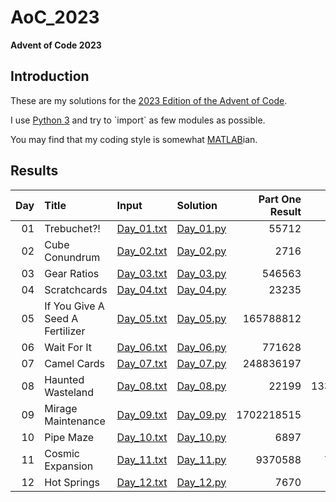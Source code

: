 # AoC_2023

**Advent of Code 2023**


## Introduction

These are my solutions for the [2023 Edition of the Advent of Code](https://adventofcode.com/2023/).

I use [Python 3](https://en.wikipedia.org/wiki/Python_(programming_language)) and try to `import` as few modules as possible.

You may find that my coding style is somewhat [MATLAB](https://en.wikipedia.org/wiki/MATLAB)ian.


## Results

| Day | Title | Input | Solution | Part One Result | Part Two Result |
|----:|:------|:------|:---------|----------------:|----------------:|
|  01 | Trebuchet?!                     | [Day_01.txt](https://github.com/JoramSoch/AoC_2023/blob/main/Day_01.txt) | [Day_01.py](https://github.com/JoramSoch/AoC_2023/blob/main/Day_01.py) |      55712 |          55413 |
|  02 | Cube Conundrum                  | [Day_02.txt](https://github.com/JoramSoch/AoC_2023/blob/main/Day_02.txt) | [Day_02.py](https://github.com/JoramSoch/AoC_2023/blob/main/Day_02.py) |       2716 |          72227 |
|  03 | Gear Ratios                     | [Day_03.txt](https://github.com/JoramSoch/AoC_2023/blob/main/Day_03.txt) | [Day_03.py](https://github.com/JoramSoch/AoC_2023/blob/main/Day_03.py) |     546563 |       91031374 |
|  04 | Scratchcards                    | [Day_04.txt](https://github.com/JoramSoch/AoC_2023/blob/main/Day_04.txt) | [Day_04.py](https://github.com/JoramSoch/AoC_2023/blob/main/Day_04.py) |      23235 |        5920640 |
|  05 | If You Give A Seed A Fertilizer | [Day_05.txt](https://github.com/JoramSoch/AoC_2023/blob/main/Day_05.txt) | [Day_05.py](https://github.com/JoramSoch/AoC_2023/blob/main/Day_05.py) |  165788812 |        1928058 |
|  06 | Wait For It                     | [Day_06.txt](https://github.com/JoramSoch/AoC_2023/blob/main/Day_06.txt) | [Day_06.py](https://github.com/JoramSoch/AoC_2023/blob/main/Day_06.py) |     771628 |       27363861 |
|  07 | Camel Cards                     | [Day_07.txt](https://github.com/JoramSoch/AoC_2023/blob/main/Day_07.txt) | [Day_07.py](https://github.com/JoramSoch/AoC_2023/blob/main/Day_07.py) |  248836197 |      251195607 |
|  08 | Haunted Wasteland               | [Day_08.txt](https://github.com/JoramSoch/AoC_2023/blob/main/Day_08.txt) | [Day_08.py](https://github.com/JoramSoch/AoC_2023/blob/main/Day_08.py) |      22199 | 13334102464297 |
|  09 | Mirage Maintenance              | [Day_09.txt](https://github.com/JoramSoch/AoC_2023/blob/main/Day_09.txt) | [Day_09.py](https://github.com/JoramSoch/AoC_2023/blob/main/Day_09.py) | 1702218515 |            925 |
|  10 | Pipe Maze                       | [Day_10.txt](https://github.com/JoramSoch/AoC_2023/blob/main/Day_10.txt) | [Day_10.py](https://github.com/JoramSoch/AoC_2023/blob/main/Day_10.py) |       6897 |            ??? |
|  11 | Cosmic Expansion                | [Day_11.txt](https://github.com/JoramSoch/AoC_2023/blob/main/Day_11.txt) | [Day_11.py](https://github.com/JoramSoch/AoC_2023/blob/main/Day_11.py) |    9370588 |   746207878188 |
|  12 | Hot Springs                     | [Day_12.txt](https://github.com/JoramSoch/AoC_2023/blob/main/Day_12.txt) | [Day_12.py](https://github.com/JoramSoch/AoC_2023/blob/main/Day_12.py) |       7670 |            ??? |